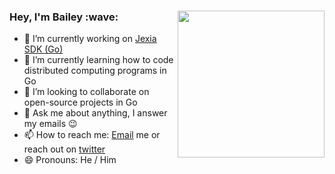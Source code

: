 <h3><img align="right" height="235" src="https://i.giphy.com/media/ftHNle25rthTu19OAd/giphy.webp">Hey, I'm Bailey :wave:</h3>

- 🔭 I’m currently working on [Jexia SDK (Go)](https://github.com/BaileyJM02/jexia-sdk-go)
- 🌱 I’m currently learning how to code distributed computing programs in Go
- 👯 I’m looking to collaborate on open-source projects in Go
- 💬 Ask me about anything, I answer my emails :wink:
- 📫 How to reach me: [Email](mailto:bailey@hey.com) me or reach out on [twitter](https://twitter.com/baileyjm02)
- 😄 Pronouns: He / Him
